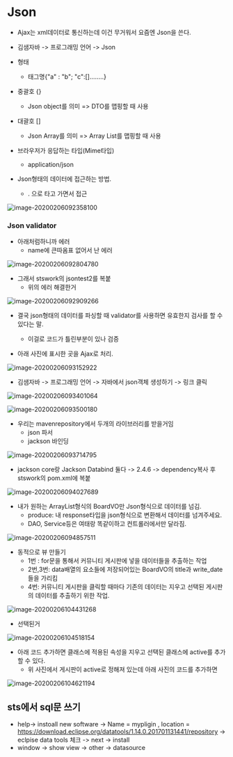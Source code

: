 # Json

- Ajax는 xml데이터로 통신하는데 이건 무거워서 요즘엔 Json을 쓴다.
- 김샘자바 -> 프로그래밍 언어 -> Json
- 형태
  - 태그명{"a" : "b"; "c":[]........}
- 중괄호 {}
  - Json object를 의미 => DTO를 맵핑할 때 사용
- 대괄호 []
  - Json Array를 의미 => Array List를 맵핑할 때 사용

- 브라우저가 응답하는 타입(Mime타입)
  - application/json





- Json형태의 데이터에 접근하는 방법.
  - . 으로 타고 가면서 접근

![image-20200206092358100](images/image-20200206092358100.png)





### Json validator

- 아래처럼하니까 에러
  - name에 큰따옴표 없어서 난 에러

![image-20200206092804780](images/image-20200206092804780.png)

- 그래서 stswork의 jsontest2를 복붙
  - 위의 에러 해결한거

![image-20200206092909266](images/image-20200206092909266.png)

- 결국 json형태의 데이터를 파싱할 때 validator를 사용하면 유효한지 검사를 할 수 있다는 말.
  - 이걸로 코드가 틀린부분이 있나 검증



- 아래 사진에 표시한 곳을 Ajax로 처리.

![image-20200206093152922](images/image-20200206093152922.png)

- 김샘자바 -> 프로그래밍 언어 -> 자바에서 json객체 생성하기 -> 링크 클릭

![image-20200206093401064](images/image-20200206093401064.png)

![image-20200206093500180](images/image-20200206093500180.png)

- 우리는  mavenrepository에서 두개의 라이브러리를 받을거임
  - json 파서
  - jackson 바인딩

![image-20200206093714795](images/image-20200206093714795.png)

- jackson core랑 Jackson Databind 둘다 -> 2.4.6 -> dependency복사 후 stswork의 pom.xml에 복붙

![image-20200206094027689](images/image-20200206094027689.png)

- 내가 원하는 ArrayList형식의 BoardVO만 Json형식으로 데이터를 넘김.
  - produce: 내 response타입을 json형식으로 변환해서 데이터를 넘겨주세요.
  - DAO, Service등은 여태랑 똑같이하고 컨트롤러에서만 달라짐.

![image-20200206094857511](images/image-20200206094857511.png)

- 동적으로 뷰 만들기
  - 1번 : for문을 통해서 커뮤니티 게시판에 넣을 데이터들을 추출하는 작업
  - 2번,3번:  data배열의 요소들에 저장되어있는 BoardVO의 title과 write_date들을 가리킴
  - 4번: 커뮤니티 게시판을 클릭할 때마다 기존의 데이터는 지우고 선택된 게시판의 데이터를 추출하기 위한 작업.

![image-20200206104431268](images/image-20200206104431268.png)

- 선택된거

![image-20200206104518154](images/image-20200206104518154.png)

- 아래 코드 추가하면 클래스에 적용된 속성을 지우고 선택된 클래스에 active를 추가할 수 있다.
  - 위 사진에서 게시판이 active로 정해져 있는데 아래 사진의 코드를 추가하면  

![image-20200206104621194](images/image-20200206104621194.png)

## sts에서 sql문 쓰기

- help-> instoall new software -> Name = mypligin , location = https://download.eclipse.org/datatools/1.14.0.201701131441/repository -> eclpise data tools 체크 -> next -> install 
- window -> show view -> other -> datasource